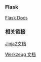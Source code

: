 ### Flask

[Flask Docs](http://docs.jinkan.org/docs/flask/)

### 相关链接

[Jinja2文档](http://jinja.pocoo.org/2/documentation/)

[Werkzeug 文档](http://werkzeug.pocoo.org/documentation/)
